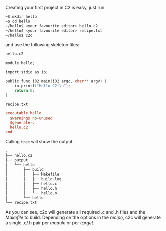 
Creating your first project in C2 is easy, just run:

```bash
~$ mkdir hello
~$ cd hello
~/hello$ <your favourite editor> hello.c2
~/hello$ <your favourite editor> recipe.txt
~/hello$ c2c
```

and use the following skeleton files:

`hello.c2`
```c
module hello;

import stdio as io;

public func i32 main(i32 argc, char** argv) {
    io.printf("Hello C2!\n");
    return 0;
}
```

`recipe.txt`
```ini
executable hello
  $warnings no-unused
  $generate-c
  hello.c2
end
```

Calling `tree` will show the output:
```bash
.
├── hello.c2
├── output
│   └── hello
│       ├── build
│       │   ├── Makefile
│       │   ├── build.log
│       │   ├── hello.c
│       │   ├── hello.h
│       │   └── hello.o
│       └── hello
└── recipe.txt
```

As you can see, c2c will generate all required .c and .h files and the *Makefile* to build.
Depending on the options in the *recipe*, c2c will generate a single .c/.h pair per *module* or
per *target*.
